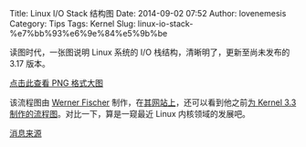 Title: Linux I/O Stack 结构图
Date: 2014-09-02 07:52
Author: lovenemesis
Category: Tips
Tags: Kernel
Slug: linux-io-stack-%e7%bb%93%e6%9e%84%e5%9b%be

读图时代，一张图说明 Linux 系统的 I/O 栈结构，清晰明了，更新至尚未发布的
3.17 版本。

[点击此查看 PNG
格式大图](http://www.thomas-krenn.com/de/wikiDE/images/8/86/Linux-storage-stack-diagram_v3.17.png)

该流程图由 [Werner
Fischer](http://www.thomas-krenn.com/en/wiki/Benutzer:Wfischer)
制作，在[其网站上](http://www.thomas-krenn.com/en/wiki/Linux_Storage_Stack_Diagram)，还可以看到他之前[为
Kernel 3.3
制作的流程图](http://www.thomas-krenn.com/de/wikiDE/images/d/da/Linux-io-stack-diagram_v1.0.png)。对比一下，算是一窥最近
Linux 内核领域的发展吧。

[消息来源](https://plus.google.com/u/0/105935925965639365455/posts/hvkxFnDbo21)
